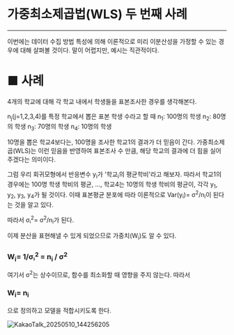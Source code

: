 # 가중최소제곱법(WLS) 두 번째 사례
---
이번에는 데이터 수집 방법 특성에 의해 이론적으로 미리 이분산성을 가정할 수 있는 경우에 대해 살펴볼 것이다.
말이 어렵지만, 예시는 직관적이다.

# ■ 사례

4개의 학교에 대해 각 학교 내에서 학생들을 표본조사한 경우를 생각해본다. 

n<sub>j</sub>(j=1,2,3,4)를 특정 학교에서 뽑은 표본 학생 수라고 할 때
n<sub>1</sub>: 100명의 학생
n<sub>2</sub>: 80명의 학생
n<sub>3</sub>: 70명의 학생
n<sub>4</sub>: 10명의 학생

10명을 뽑은 학교4보다는, 100명을 조사한 학교1의 결과가 더 믿음이 간다. 가중최소제곱(WLS)는 이런 믿음을 반영하여 표본조사 수 만큼, 해당 학교의 결과에 더 힘을 실어주겠다는 의미이다.

그럼 우리 회귀모형에서 반응변수 y<sub>i</sub>가 '학교<sub>i</sub>의 평균학비'라고 해보자. 
따라서 학교1의 경우에는 100명 학생 학비의 평균, ..., 학교4는 10명의 학생 학비의 평균이, 각각 y<sub>1</sub>, y<sub>2</sub>, y<sub>3</sub>, y<sub>4</sub>가 될 것이다.
이때 표본평균 분포에 따라 이론적으로
Var(y<sub>i</sub>)= σ<sup>2</sup>/n<sub>i</sub>이 된다는 것을 알고 있다.

따라서 σᵢ<sup>2</sup>= σ<sup>2</sup>/n<sub>i</sub>가 된다.

이제 분산을 표현해낼 수 있게 되었으므로 가중치(W<sub>i</sub>)도 알 수 있다. 

### W<sub>i</sub>= 1/σᵢ<sup>2</sup> = n<sub>i</sub> / σ<sup>2</sup>

여기서 σ<sup>2</sup>는 상수이므로, 함수를 최소화할 때 영향을 주지 않는다. 
따라서
### W<sub>i</sub>= n<sub>i</sub>
으로 정의하고 모델을 적합시키도록 한다.


![KakaoTalk_20250510_144256205](https://github.com/user-attachments/assets/3d6ded0d-5aba-4702-929c-0d9f85792687)
